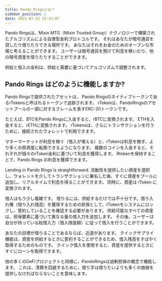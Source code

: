 ```yaml
---
title: Pando Ringsとは？
sidebar_position: 1
date: 2021-07-22 22:33:07
---
```


Pando Ringsは、Mixin MTG（Mixin Trusted Group）テクノロジーで構築されたアルゴリズムによる自律型金利プロトコルです。 それはあなたが暗号通貨を貸したり借りたりできる場所です。 あなたはそれをお金のためのオープンな市場と考えることができます。 ユーザーは暗号通貨を預けて利息を稼いだり、他の暗号資産を借りたりすることができます。

供給と借入の金利は、供給と需要に基づいてアルゴリズムで調整されます。


## Pando Rings はどのように機能しますか?

Pando Ringsで提供されたアセットは、 Pando RingsのネイティブトークンであるrTokensと呼ばれるトークンで追跡されます。 rTokenは、PandoRingsのアセットプールの一部に対するクレームを表すERC-20トークンです。

たとえば、BTCをPando Ringsに入金すると、rBTCに変換されます。 ETHを入金すると、rETHに変換されます。 rTokensは、さらにトランザクションを行うために、接続されたウォレットで利用できます。

マネーマーケットが利息を稼ぐ（借入が増える）と、rTokenは利息を稼ぎ、より多くの原資産に転換できるようになります。 複数のコインを入金すると、それぞれが個々のrToken金利に基づいて利息を獲得します。 Rtokenを保持することで、Pando Rings の利息を獲得できます。

Lending in Pando Rings is straightforward. 流動性を提供したい資産を選択し、ウォレットを介してトランザクションに署名した後、すぐに資産をプールに追加し、リアルタイムで利息を得ることができます。 同時に、資産は rToken に変換されます。

借入はもう少し複雑です。 借りるには、供給するだけでは不十分です。借り入れ権（借り入れ残高）を獲得するための担保として、rTokenをシステムにロックし、誓約していることを確認する必要があります。 供給可能なすべての資産は、担保要素に基づいて異なる量の借入力を追加します。 その後、ユーザーは自分が持っている総借入力（借入限度額）に従って借入を行うことができます。

あなたの目標が借りることであるならば、近道があります。 クイックサプライ機能は、資産を供給するときに誓約することができるため、借入残高をすばやく取得するためのものです。 クイック借入を使用すると、資産を提供するときにすぐにローンを取得できます。

他の多くのDeFiプロジェクトと同様に、PandoRingsは過剰担保の概念で機能します。 これは、清算を回避するために、借り手は借りたいよりも多くの価値を提供しなければならないことを意味します。

